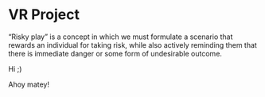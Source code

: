 # VR Project
“Risky play” is a concept in which we must formulate a scenario that rewards an individual for taking risk, while also actively reminding them that there is immediate danger or some form of undesirable outcome. 


Hi ;)

Ahoy matey!
